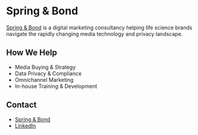 
# Spring & Bond

[Spring & Bond](https://www.springandbond.com/) is a digital marketing consultancy helping life science brands navigate the rapidly changing media technology and privacy landscape.

## How We Help

- Media Buying & Strategy
- Data Privacy & Compliance
- Omnichannel Marketing
- In-house Training & Development

## Contact

- [Spring & Bond](https://www.springandbond.com/)
- [LinkedIn](https://www.linkedin.com/company/springandbond)
